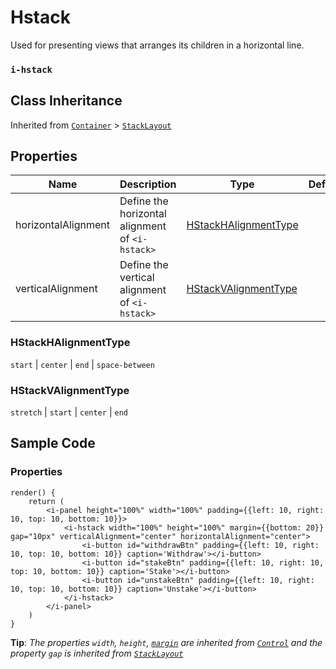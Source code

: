 # Hstack

Used for presenting views that arranges its children in a horizontal line.

### `i-hstack`

## Class Inheritance
Inherited from [`Container`](components/container/README.md) > [`StackLayout`](components/layout/stackLayout/README.md)

## Properties

| Name                | Description                                       | Type                                          | Default |
| ---------------     | ------------------------------------------------- | ----------                                    | ------- |
| horizontalAlignment | Define the horizontal alignment of `<i-hstack>`   | [HStackHAlignmentType](#hstackhalignmenttype) |         |
| verticalAlignment   | Define the vertical alignment of `<i-hstack>`     | [HStackVAlignmentType](#hstackvalignmenttype) |         |

### HStackHAlignmentType
`start` \| `center` \| `end` \| `space-between`

### HStackVAlignmentType
`stretch` \| `start` \| `center` \| `end`

## Sample Code

### Properties
```typescript(components/layout/Hstack/samples/i-hstack.tsx)
render() {
    return (
        <i-panel height="100%" width="100%" padding={{left: 10, right: 10, top: 10, bottom: 10}}>
            <i-hstack width="100%" height="100%" margin={{bottom: 20}} gap="10px" verticalAlignment="center" horizontalAlignment="center">
                <i-button id="withdrawBtn" padding={{left: 10, right: 10, top: 10, bottom: 10}} caption='Withdraw'></i-button>
                <i-button id="stakeBtn" padding={{left: 10, right: 10, top: 10, bottom: 10}} caption='Stake'></i-button>
                <i-button id="unstakeBtn" padding={{left: 10, right: 10, top: 10, bottom: 10}} caption='Unstake'></i-button>
            </i-hstack>
        </i-panel>
    )
}
```
**Tip**: _The properties `width`, `height`, [`margin`](components/customdatatype/README.md#ispace) are inherited from [`Control`](components/Control/README.md) and the property `gap` is inherited from [`StackLayout`](components/layout/stackLayout/README.md)_